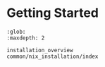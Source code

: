 # Getting Started

```{toctree}
:glob:
:maxdepth: 2

installation_overview
common/nix_installation/index
```

